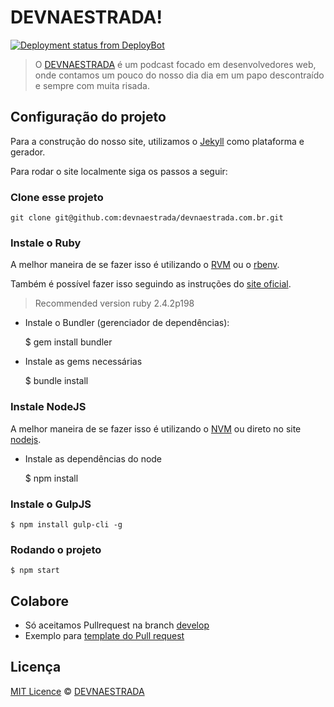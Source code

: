 # DEVNAESTRADA!

[![Deployment status from DeployBot](https://aowba.deploybot.com/badge/34534835889972/41230.svg)](http://deploybot.com)

> O [DEVNAESTRADA](https://devnaestrada.com.br) é um podcast focado em desenvolvedores web, onde contamos um pouco do nosso dia
dia em um papo descontraído e sempre com muita risada.

## Configuração do projeto

Para a construção do nosso site, utilizamos o [Jekyll](http://jekyllrb.com/) como plataforma e gerador.

Para rodar o site localmente siga os passos a seguir:

### Clone esse projeto

    git clone git@github.com:devnaestrada/devnaestrada.com.br.git

### Instale o Ruby

A melhor maneira de se fazer isso é utilizando o [RVM](https://rvm.io/) ou o [rbenv](https://github.com/rbenv/rbenv).

Também é possível fazer isso seguindo as instruções do [site oficial](https://www.ruby-lang.org/pt/).

> Recommended version ruby 2.4.2p198

- Instale o Bundler (gerenciador de dependências):


    $ gem install bundler

- Instale as gems necessárias


    $ bundle install

### Instale NodeJS

A melhor maneira de se fazer isso é utilizando o [NVM](https://github.com/creationix/nvm) ou direto no site [nodejs](https://nodejs.org/en/).

- Instale as dependências do node


    $ npm install

### Instale o GulpJS

    $ npm install gulp-cli -g

### Rodando o projeto

    $ npm start

## Colabore

- Só aceitamos Pullrequest na branch [develop](https://github.com/devnaestrada/devnaestrada.com.br/tree/develop)
- Exemplo para [template do Pull request](https://github.com/devnaestrada/devnaestrada.com.br/wiki/Template-for-Pull-Request)

## Licença

[MIT Licence](LICENSE) © [DEVNAESTRADA](http://devnaestrada.com.br/)

